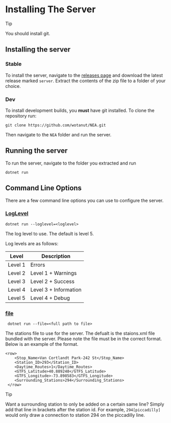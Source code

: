 # Installing The Server

> [!TIP]
> You should install git.

## Installing the server

### Stable

To install the server, navigate to the [releases page](https://github.com/wotanut/NEA/releases) and download the latest release marked `server`. Extract the contents of the zip file to a folder of your choice.

### Dev

To install development builds, you __must__ have git installed. To clone the repository run:

``` git clone https://github.com/wotanut/NEA.git ```

Then navigate to the `NEA` folder and run the server.

## Running the server

To run the server, navigate to the folder you extracted and run


``` dotnet run ```

## Command Line Options

There are a few command line options you can use to configure the server.

### [LogLevel](#tab/loglevel)

``` dotnet run --loglevel=<loglevel> ```


The log level to use. The default is level 5.

Log levels are as follows:

| Level | Description |
|---------|--------|
| Level 1 | Errors |
| Level 2 | Level 1 + Warnings |
| Level 3 | Level 2 + Success |
| Level 4 | Level 3 + Information |
| Level 5 | Level 4 + Debug |

### [file](#tab/file)

``` dotnet run --file=<full path to file>```

The stations file to use for the server. The defualt is the staions.xml file bundled with the server. Please note the file must be in the correct format. Below is an example of the format.

```
<row>
    <Stop_Name>Van Cortlandt Park-242 St</Stop_Name>
    <Station_ID>293</Station_ID>
    <Daytime_Routes>1</Daytime_Routes>
    <GTFS_Latitude>40.889248</GTFS_Latitude>
    <GTFS_Longitude>-73.898583</GTFS_Longitude>
    <Surrounding_Stations>294</Surrounding_Stations>
 </row>	
 ```

 > [!TIP]
 > Want a surrounding station to only be added on a certain same line? Simply add that line in brackets after the station id. For example, `294[piccadilly]` would only draw a connection to station 294 on the piccadilly line.